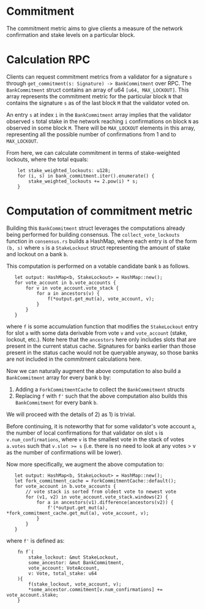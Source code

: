 # Commitment

The commitment metric aims to give clients a measure of the network
confirmation and stake levels on a particular block.

# Calculation RPC

Clients can request commitment metrics from a validator for a signature `s`
through `get_commitment(s: Signature) -> BankCommitment` over RPC. The
`BankCommitment` struct contains an array of u64 `[u64, MAX_LOCKOUT]`. This
array represents the commitment metric for the particular block `N` that
contains the signature `s` as of the last block `M` that the validator voted on.

An entry `s` at index `i` in the `BankCommitment` array implies that the
validator observed `s` total stake in the network reaching `i` confirmations on
block `N` as observed in some block `M`. There will be `MAX_LOCKOUT` elements in
this array, representing all the possible number of confirmations from 1 and to
`MAX_LOCKOUT`.

From here, we can calculate commitment in terms of stake-weighted lockouts,
where the total equals:

```
    let stake_weighted_lockouts: u128;
    for (i, s) in bank_commitment.iter().enumerate() {
        stake_weighted_lockouts += 2.pow(i) * s;
    }
```

# Computation of commitment metric

Building this `BankCommitment` struct leverages the computations already being
performed for building consensus. The `collect_vote_lockouts` function in
`consensus.rs` builds a HashMap, where each entry is of the form `(b, s)`
where `s` is a `StakeLockout` struct representing the amount of stake and
lockout on a bank `b`.

This computation is performed on a votable candidate bank `b` as follows.

```
   let output: HashMap<b, StakeLockout> = HashMap::new();
   for vote_account in b.vote_accounts {
       for v in vote_account.vote_stack {
           for a in ancestors(v) {
               f(*output.get_mut(a), vote_account, v);
           }
       }
   }
```

where `f` is some accumulation function that modifies the `StakeLockout` entry
for slot `a` with some data derivable from vote `v` and `vote_account`
(stake, lockout, etc.). Note here that the `ancestors` here only includes
slots that are present in the current status cache. Signatures for banks earlier
than those present in the status cache would not be queryable anyway, so those
banks are not included in the commitment calculations here.

Now we can naturally augment the above computation to also build a
`BankCommitment` array for every bank `b` by:
1) Adding a `ForkCommitmentCache` to collect the `BankCommitment` structs
2) Replacing `f` with `f'` such that the above computation also builds this
`BankCommitment` for every bank `b`.

We will proceed with the details of 2) as 1) is trivial.

Before continuing, it is noteworthy that for some validator's vote account `a`,
the number of local confirmations for that validator on slot `s` is
`v.num_confirmations`, where `v` is the smallest vote in the stack of votes
`a.votes` such that `v.slot >= s` (i.e. there is no need to look at any
votes > v as the number of confirmations will be lower).

Now more specifically, we augment the above computation to:

```
   let output: HashMap<b, StakeLockout> = HashMap::new();
   let fork_commitment_cache = ForkCommitmentCache::default();
   for vote_account in b.vote_accounts {
       // vote stack is sorted from oldest vote to newest vote
       for (v1, v2) in vote_account.vote_stack.windows(2) {
           for a in ancestors(v1).difference(ancestors(v2)) {
               f'(*output.get_mut(a), *fork_commitment_cache.get_mut(a), vote_account, v);
           }
       }
   }
```

where `f'` is defined as:
```
    fn f`(
        stake_lockout: &mut StakeLockout,
        some_ancestor: &mut BankCommitment,
        vote_account: VoteAccount,
        v: Vote, total_stake: u64
    ){
        f(stake_lockout, vote_account, v);
        *some_ancestor.commitment[v.num_confirmations] += vote_account.stake;
    }
```
